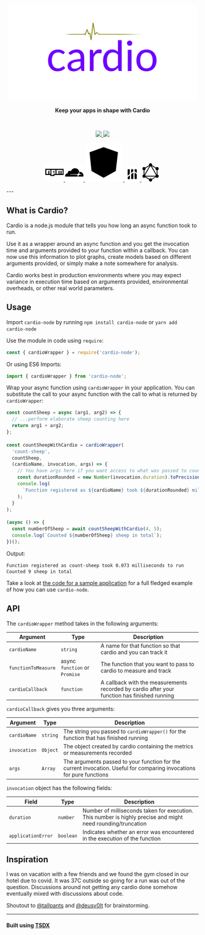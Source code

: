 <p align="center">
    <img width="500" src="https://github.com/EnKrypt/cardio-node/raw/master/assets/Cardio.png" />
</p>

<p align="center">
    <b>Keep your apps in shape with Cardio</b>
</p>

<br>

<p align="center">
    <a href="https://raw.githubusercontent.com/EnKrypt/cardio-node/master/LICENSE" title="License">
        <img src="https://img.shields.io/npm/l/cardio-node" />
    </a>
    <a href="https://packagephobia.com/result?p=cardio-node" title="Install Size">
        <img src="https://packagephobia.com/badge?p=cardio-node" />
    </a>
</p>

<p align="center">
    <a href="https://www.npmjs.com/package/cardio-node" title="cardio-node at npm">
        <img src="https://github.com/EnKrypt/cardio-node/raw/master/assets/npm.svg" />
    </a>
    <a href="https://unpkg.com/cardio-node/" title="cardio-node at unpkg">
        <img src="https://github.com/EnKrypt/cardio-node/raw/master/assets/unpkg.svg" />
    </a>
    <a href="https://cdn.jsdelivr.net/npm/cardio-node/" title="cardio-node at jsdelivr">
        <img src="https://github.com/EnKrypt/cardio-node/raw/master/assets/jsdelivr.svg" />
    </a>
    <a href="https://libraries.io/npm/cardio-node" title="cardio-node at libraries.io">
        <img src="https://github.com/EnKrypt/cardio-node/raw/master/assets/libraries-io.svg" />
    </a>
    <a href="https://npm.anvaka.com/#/view/2d/cardio-node" title="cardio-node at npmgraph">
        <img src="https://github.com/EnKrypt/cardio-node/raw/master/assets/npmgraph.svg" />
    </a>
</p>
---

## What is Cardio?

Cardio is a node.js module that tells you how long an async function took to run.

Use it as a wrapper around an async function and you get the invocation time and arguments provided to your function within a callback. You can now use this information to plot graphs, create models based on different arguments provided, or simply make a note somewhere for analysis.

Cardio works best in production environments where you may expect variance in execution time based on arguments provided, environmental overheads, or other real world parameters.

## Usage

Import `cardio-node` by running `npm install cardio-node` or `yarn add cardio-node`

Use the module in code using `require`:

```js
const { cardioWrapper } = require('cardio-node');
```

Or using ES6 Imports:

```js
import { cardioWrapper } from 'cardio-node';
```

Wrap your async function using `cardioWrapper` in your application. You can substitute the call to your async function with the call to what is returned by `cardioWrapper`:

```js
const countSheep = async (arg1, arg2) => {
  // ...perform elaborate sheep counting here
  return arg1 + arg2;
};

const countSheepWithCardio = cardioWrapper(
  'count-sheep',
  countSheep,
  (cardioName, invocation, args) => {
    // You have args here if you want access to what was passed to countSheep
    const durationRounded = new Number(invocation.duration).toPrecision(2);
    console.log(
      `Function registered as ${cardioName} took ${durationRounded} milliseconds to run`
    );
  }
);

(async () => {
  const numberOfSheep = await countSheepWithCardio(4, 5);
  console.log(`Counted ${numberOfSheep} sheep in total`);
})();
```

Output:

```
Function registered as count-sheep took 0.073 milliseconds to run
Counted 9 sheep in total
```

Take a look at [the code for a sample application](https://github.com/EnKrypt/cardio-node/blob/master/test.js) for a full fledged example of how you can use `cardio-node`.

## API

The `cardioWrapper` method takes in the following arguments:

| Argument            | Type                          | Description                                                                                  |
| ------------------- | ----------------------------- | -------------------------------------------------------------------------------------------- |
| `cardioName`        | `string`                      | A name for that function so that cardio and you can track it                                 |
| `functionToMeasure` | async `function` or `Promise` | The function that you want to pass to cardio to measure and track                            |
| `cardioCallback`    | `function`                    | A callback with the measurements recorded by cardio after your function has finished running |

`cardioCallback` gives you three arguments:

| Argument     | Type     | Description                                                                                                           |
| ------------ | -------- | --------------------------------------------------------------------------------------------------------------------- |
| `cardioName` | `string` | The string you passed to `cardioWrapper()` for the function that has finished running                                 |
| `invocation` | `Object` | The object created by cardio containing the metrics or measurements recorded                                          |
| `args`       | `Array`  | The arguments passed to your function for the current invocation. Useful for comparing invocations for pure functions |

`invocation` object has the following fields:

| Field              | Type      | Description                                                                                                  |
| ------------------ | --------- | ------------------------------------------------------------------------------------------------------------ |
| `duration`         | `number`  | Number of milliseconds taken for execution. This number is highly precise and might need rounding/truncation |
| `applicationError` | `boolean` | Indicates whether an error was encountered in the execution of the function                                  |

## Inspiration

I was on vacation with a few friends and we found the gym closed in our hotel due to covid. It was 37C outside so going for a run was out of the question. Discussions around not getting any cardio done somehow eventually mixed with discussions about code.

Shoutout to [@tallpants](https://github.com/tallpants) and [@deusv0lt](https://github.com/deusv0lt) for brainstorming.

---

#### Built using [TSDX](https://tsdx.io)
